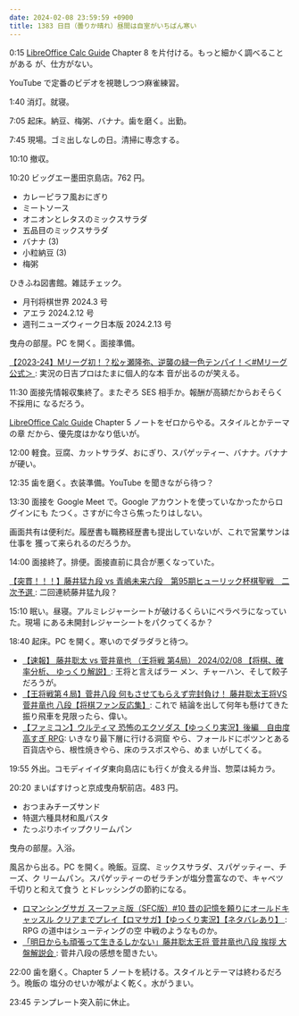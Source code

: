 ```yaml
---
date: 2024-02-08 23:59:59 +0900
title: 1383 日目（曇りか晴れ）昼間は自室がいちばん寒い
---
```


0:15 [LibreOffice Calc Guide] Chapter 8 を片付ける。もっと細かく調べることがある
が、仕方がない。

YouTube で定番のビデオを視聴しつつ麻雀練習。

1:40 消灯。就寝。

7:05 起床。納豆、梅粥、バナナ。歯を磨く。出勤。

7:45 現場。ゴミ出しなしの日。清掃に専念する。

10:10 撤収。

10:20 ビッグエー墨田京島店。762 円。

* カレーピラフ風おにぎり
* ミートソース
* オニオンとレタスのミックスサラダ
* 五品目のミックスサラダ
* バナナ (3)
* 小粒納豆 (3)
* 梅粥

ひきふね図書館。雑誌チェック。

* 月刊将棋世界 2024.3 号
* アエラ 2024.2.12 号
* 週刊ニューズウィーク日本版 2024.2.13 号

曳舟の部屋。PC を開く。面接準備。

[【2023-24】Mリーグ初！？松ヶ瀬隆弥、逆襲の緑一色テンパイ！＜#Mリーグ 公式＞
](https://www.youtube.com/watch?v=X67mCFmEdgE): 実況の日吉プロはたまに個人的な本
音が出るのが笑える。

11:30 面接先情報収集終了。またぞろ SES 相手か。報酬が高額だからおそらく不採用に
なるだろう。

[LibreOffice Calc Guide] Chapter 5 ノートをゼロからやる。スタイルとかテーマの章
だから、優先度はかなり低いが。

12:00 軽食。豆腐、カットサラダ、おにぎり、スパゲッティー、バナナ。バナナが硬い。

12:35 歯を磨く。衣装準備。YouTube を聞きながら待つ？

13:30 面接を Google Meet で。Google アカウントを使っていなかったからログインにも
たつく。さすがに今さら焦ったりはしない。

画面共有は便利だ。履歴書も職務経歴書も提出していないが、これで営業サンは仕事を
獲って来られるのだろうか。

14:00 面接終了。排便。面接直前に具合が悪くなっていた。

[【突貫！！！】藤井猛九段 vs 青嶋未来六段　第95期ヒューリック杯棋聖戦　二次予選
](https://www.youtube.com/watch?v=WDdId4RWCXs): 二回連続藤井猛九段？

15:10 眠い。昼寝。アルミレジャーシートが破けるくらいにペラペラになっていた。現場
にある未開封レジャーシートをパクってくるか？

18:40 起床。PC を開く。寒いのでダラダラと待つ。

* [【速報】 藤井聡太 vs 菅井竜也 （王将戦 第4局） 2024/02/08 【将棋、確率分析、
  ゆっくり解説】](https://www.youtube.com/watch?v=_hiM21SYzqA): 王将と言えばラー
  メン、チャーハン、そして餃子だろうが。
* [【王将戦第４局】菅井八段 何もさせてもらえず完封負け！ 藤井聡太王将VS菅井竜也
  八段【将棋ファン反応集】](https://www.youtube.com/watch?v=waINX1tuqa0): これで
  結論を出して何年も懸けてきた振り飛車を見限ったら、偉い。
* [【ファミコン】ウルティマ 恐怖のエクソダス【ゆっくり実況】後編　自由度高すぎ
  RPG](https://www.youtube.com/watch?v=-DdM5I0jA_E): いきなり最下層に行ける洞窟
  やら、フォールドにポツンとある百貨店やら、根性焼きやら、床のラスボスやら、めま
  いがしてくる。

19:55 外出。コモディイイダ東向島店にも行くが食える弁当、惣菜は純カラ。

20:20 まいばすけっと京成曳舟駅前店。483 円。

* おつまみチーズサンド
* 特選六種具材和風パスタ
* たっぷりホイップクリームパン

曳舟の部屋。入浴。

風呂から出る。PC を開く。晩飯。豆腐、ミックスサラダ、スパゲッティー、チーズ、ク
リームパン。スパゲッティーのゼラチンが塩分豊富なので、キャベツ千切りと和えて食う
とドレッシングの節約になる。

* [ロマンシングサガ スーファミ版（SFC版）#10 昔の記憶を頼りにオールドキャッスル
  クリアまでプレイ【ロマサガ】【ゆっくり実況】【ネタバレあり】
  ](https://www.youtube.com/watch?v=QzI7chvyF8o): RPG の道中はシューティングの空
  中戦のようなものか。
* [「明日からも頑張って生きるしかない」藤井聡太王将 菅井竜也八段 挨拶 大盤解説会
  ](https://www.youtube.com/watch?v=TIjWp5zDOn0): 菅井八段の感想を聞きたい。

22:00 歯を磨く。Chapter 5 ノートを続ける。スタイルとテーマは終わるだろう。晩飯の
塩分のせいか喉がよく乾く。水がうまい。

23:45 テンプレート突入前に休止。

[LibreOffice Calc Guide]: https://documentation.libreoffice.org/en/english-documentation/calc/
